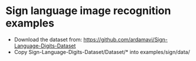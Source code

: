 # Sign language image recognition examples

- Download the dataset from: https://github.com/ardamavi/Sign-Language-Digits-Dataset
- Copy Sign-Language-Digits-Dataset/Dataset/* into examples/sign/data/